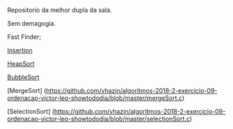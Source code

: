 Repositorio da melhor dupla da sala.

Sem demagogia.

Fast Finder;

[Insertion](https://github.com/vhazin/algoritmos-2018-2-exercicio-09-ordenacao-victor-leo-showtododia/blob/master/Borboletas.c)

[HeapSort](https://github.com/vhazin/algoritmos-2018-2-exercicio-09-ordenacao-victor-leo-showtododia/blob/master/Fada.c)

[BubbleSort](https://github.com/vhazin/algoritmos-2018-2-exercicio-09-ordenacao-victor-leo-showtododia/blob/master/Vidaboa.c)

[MergeSort] (https://github.com/vhazin/algoritmos-2018-2-exercicio-09-ordenacao-victor-leo-showtododia/blob/master/mergeSort.c)

[SelectionSort] (https://github.com/vhazin/algoritmos-2018-2-exercicio-09-ordenacao-victor-leo-showtododia/blob/master/selectionSort.c)
